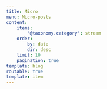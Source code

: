 ```yaml
---
title: Micro
menu: Micro-posts
content:
    items:
        '@taxonomy.category': stream
    order:
        by: date
        dir: desc
    limit: 10
    pagination: true
template: blog
routable: true
template: item
---
```


